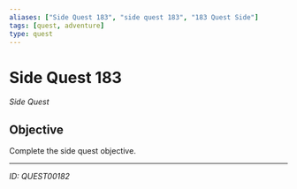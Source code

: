 ```yaml
---
aliases: ["Side Quest 183", "side quest 183", "183 Quest Side"]
tags: [quest, adventure]
type: quest
---
```


# Side Quest 183

*Side Quest*

## Objective
Complete the side quest objective.

---
*ID: QUEST00182*